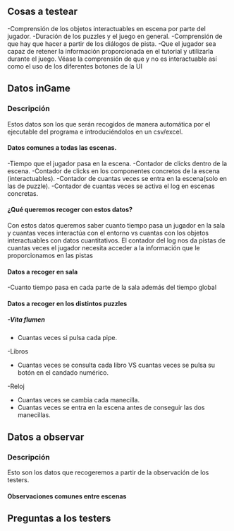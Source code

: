 ## Cosas a testear

-Comprensión de los objetos interactuables en escena por parte del jugador.
-Duración de los puzzles y el juego en general.
-Comprensión de que hay que hacer a partir de los diálogos de pista.
-Que el jugador sea capaz de retener la información proporcionada en el tutorial y utilizarla durante el juego. Véase la comprensión de que y no es interactuable así como el uso de los diferentes botones de la UI

## Datos inGame
### Descripción
Estos datos son los que serán recogidos de manera automática por el ejecutable del programa e introduciéndolos en un csv/excel.
#### Datos comunes a todas las escenas.
-Tiempo que el jugador pasa en la escena.
-Contador de clicks dentro de la escena.
-Contador de clicks en los componentes concretos de la escena (interactuables).
-Contador de cuantas veces se entra en la escena(solo en las de puzzle).
-Contador de cuantas veces se activa el log en escenas concretas.

#### ¿Qué queremos recoger con estos datos?

Con estos datos queremos saber cuanto tiempo pasa un jugador en la sala y cuantas veces interactúa con el entorno vs cuantas con los objetos interactuables con datos cuantitativos. El contador del log nos da pistas de cuantas veces el jugador necesita acceder a la información que le proporcionamos en las pistas

#### Datos a recoger en sala
-Cuanto tiempo pasa en cada parte de la sala además del tiempo global

#### Datos a recoger en los distintos puzzles
##### -Vita flumen
- Cuantas veces si pulsa cada pipe.

-Libros
- Cuantas veces se consulta cada libro VS cuantas veces se pulsa su botón en el candado numérico.

 -Reloj
- Cuantas veces se cambia cada manecilla.
- Cuantas veces se entra en la escena antes de conseguir las dos manecillas.
## Datos a observar
### Descripción
Esto son  los datos que recogeremos a partir de la observación de los testers. 
#### Observaciones comunes entre escenas


## Preguntas a los testers